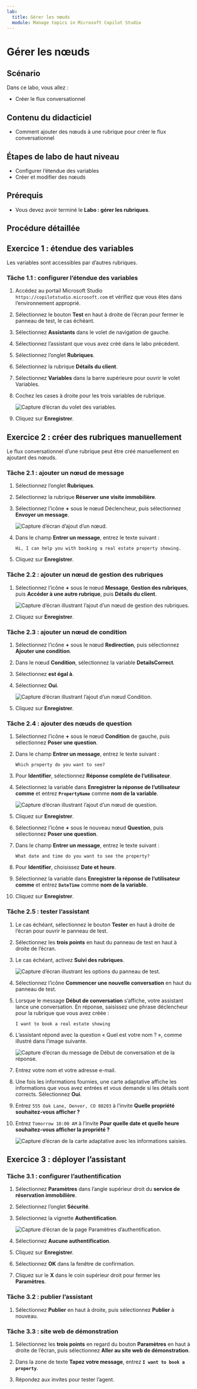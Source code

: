 ```yaml
---
lab:
  title: Gérer les nœuds
  module: Manage topics in Microsoft Copilot Studio
---
```


# Gérer les nœuds

## Scénario

Dans ce labo, vous allez :

- Créer le flux conversationnel

## Contenu du didacticiel

- Comment ajouter des nœuds à une rubrique pour créer le flux conversationnel

## Étapes de labo de haut niveau

- Configurer l’étendue des variables
- Créer et modifier des nœuds
  
## Prérequis

- Vous devez avoir terminé le **Labo : gérer les rubriques**.

## Procédure détaillée

## Exercice 1 : étendue des variables

Les variables sont accessibles par d’autres rubriques.

### Tâche 1.1 : configurer l’étendue des variables

1. Accédez au portail Microsoft Studio `https://copilotstudio.microsoft.com` et vérifiez que vous êtes dans l’environnement approprié.

1. Sélectionnez le bouton **Test** en haut à droite de l’écran pour fermer le panneau de test, le cas échéant.

1. Sélectionnez **Assistants** dans le volet de navigation de gauche.

1. Sélectionnez l’assistant que vous avez créé dans le labo précédent.

1. Sélectionnez l’onglet **Rubriques**.

1. Sélectionnez la rubrique **Détails du client**.

1. Sélectionnez **Variables** dans la barre supérieure pour ouvrir le volet Variables.

1. Cochez les cases à droite pour les trois variables de rubrique.

    ![Capture d’écran du volet des variables.](../media/variables-pane.png)

1. Cliquez sur **Enregistrer**.

## Exercice 2 : créer des rubriques manuellement

Le flux conversationnel d’une rubrique peut être créé manuellement en ajoutant des nœuds.

### Tâche 2.1 : ajouter un nœud de message

1. Sélectionnez l’onglet **Rubriques**.

1. Sélectionnez la rubrique **Réserver une visite immobilière**.

1. Sélectionnez l’icône **+** sous le nœud Déclencheur, puis sélectionnez **Envoyer un message**.

    ![Capture d’écran d’ajout d’un nœud.](../media/add-node.png)

1. Dans le champ **Entrer un message**, entrez le texte suivant :

    `Hi, I can help you with booking a real estate property showing.`

1. Cliquez sur **Enregistrer**.

### Tâche 2.2 : ajouter un nœud de gestion des rubriques

1. Sélectionnez l’icône **+** sous le nœud **Message**, **Gestion des rubriques**, puis **Accéder à une autre rubrique**, puis **Détails du client**.

    ![Capture d’écran illustrant l’ajout d’un nœud de gestion des rubriques.](../media/topic-management-node.png)

1. Cliquez sur **Enregistrer**.

### Tâche 2.3 : ajouter un nœud de condition

1. Sélectionnez l’icône **+** sous le nœud **Redirection**, puis sélectionnez **Ajouter une condition**.

1. Dans le nœud **Condition**, sélectionnez la variable **DetailsCorrect**.

1. Sélectionnez **est égal à**.

1. Sélectionnez **Oui**.

    ![Capture d’écran illustrant l’ajout d’un nœud Condition.](../media/condition-node.png)

1. Cliquez sur **Enregistrer**.

### Tâche 2.4 : ajouter des nœuds de question

1. Sélectionnez l’icône **+** sous le nœud **Condition** de gauche, puis sélectionnez **Poser une question**.

1. Dans le champ **Entrer un message**, entrez le texte suivant :

    `Which property do you want to see?`

1. Pour **Identifier**, sélectionnez **Réponse complète de l’utilisateur**.

1. Sélectionnez la variable dans **Enregistrer la réponse de l’utilisateur comme** et entrez **`PropertyName`** comme **nom de la variable**.

    ![Capture d’écran illustrant l’ajout d’un nœud de question.](../media/question-node-2.png)

1. Cliquez sur **Enregistrer**.

1. Sélectionnez l’icône **+** sous le nouveau nœud **Question**, puis sélectionnez **Poser une question**.

1. Dans le champ **Entrer un message**, entrez le texte suivant :

    `What date and time do you want to see the property?`

1. Pour **Identifier**, choisissez **Date et heure**.

1. Sélectionnez la variable dans **Enregistrer la réponse de l’utilisateur comme** et entrez **`DateTime`** comme **nom de la variable**.

1. Cliquez sur **Enregistrer**.

### Tâche 2.5 : tester l’assistant

1. Le cas échéant, sélectionnez le bouton **Tester** en haut à droite de l’écran pour ouvrir le panneau de test.

1. Sélectionnez les **trois points** en haut du panneau de test en haut à droite de l’écran.

1. Le cas échéant, activez **Suivi des rubriques**.

    ![Capture d’écran illustrant les options du panneau de test.](../media/test-pane-options.png)

1. Sélectionnez l’icône **Commencer une nouvelle conversation** en haut du panneau de test.

1. Lorsque le message **Début de conversation** s’affiche, votre assistant lance une conversation. En réponse, saisissez une phrase déclencheur pour la rubrique que vous avez créée :

    `I want to book a real estate showing`

1. L’assistant répond avec la question « Quel est votre nom ? », comme illustré dans l’image suivante.

    ![Capture d’écran du message de Début de conversation et de la réponse.](../media/conversation-start-message.png)

1. Entrez votre nom et votre adresse e-mail.

1. Une fois les informations fournies, une carte adaptative affiche les informations que vous avez entrées et vous demande si les détails sont corrects. Sélectionnez **Oui**.

1. Entrez `555 Oak Lane, Denver, CO 80203` à l’invite **Quelle propriété souhaitez-vous afficher ?**

1. Entrez `Tomorrow 10:00 AM` à l’invite **Pour quelle date et quelle heure souhaitez-vous afficher la propriété ?**

    ![Capture d’écran de la carte adaptative avec les informations saisies.](../media/adaptive-card-information.png)

## Exercice 3 : déployer l’assistant

### Tâche 3.1 : configurer l’authentification

1. Sélectionnez **Paramètres** dans l’angle supérieur droit du **service de réservation immobilière**.

1. Sélectionnez l’onglet **Sécurité**.

1. Sélectionnez la vignette **Authentification**.

    ![Capture d’écran de la page Paramètres d’authentification.](../media/configure-authentication.png)

1. Sélectionnez **Aucune authentification**.

1. Cliquez sur **Enregistrer**.

1. Sélectionnez **OK** dans la fenêtre de confirmation.

1. Cliquez sur le **X** dans le coin supérieur droit pour fermer les **Paramètres**.

### Tâche 3.2 : publier l’assistant

1. Sélectionnez **Publier** en haut à droite, puis sélectionnez **Publier** à nouveau.

### Tâche 3.3 : site web de démonstration

1. Sélectionnez les **trois points** en regard du bouton **Paramètres** en haut à droite de l’écran, puis sélectionnez **Aller au site web de démonstration**.

1. Dans la zone de texte **Tapez votre message**, entrez **`I want to book a property`**.

1. Répondez aux invites pour tester l’agent.
